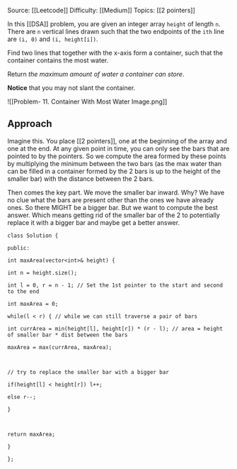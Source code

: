 Source: [[Leetcode]]
Difficulty: [[Medium]]
Topics: [[2 pointers]]

In this [[DSA]] problem, you are given an integer array `height` of length `n`. There are `n` vertical lines drawn such that the two endpoints of the `ith` line are `(i, 0)` and `(i, height[i])`.

Find two lines that together with the x-axis form a container, such that the container contains the most water.

Return _the maximum amount of water a container can store_.

**Notice** that you may not slant the container.

![[Problem- 11. Container With Most Water Image.png]]

## Approach
Imagine this. You place [[2 pointers]], one at the beginning of the array and one at the end. At any given point in time, you can only see the bars that are pointed to by the pointers. So we compute the area formed by these points by multiplying the minimum between the two bars (as the max water than can be filled in a container formed by the 2 bars is up to the height of the smaller bar) with the distance between the 2 bars.

Then comes the key part. We move the smaller bar inward. Why? We have no clue what the bars are present other than the ones we have already ones. So there MIGHT be a bigger bar. But we want to compute the best answer. Which means getting rid of the smaller bar of the 2 to potentially replace it with a bigger bar and maybe get a better answer.

```
class Solution {

public:

int maxArea(vector<int>& height) {

int n = height.size();

int l = 0, r = n - 1; // Set the 1st pointer to the start and second to the end

int maxArea = 0;

while(l < r) { // while we can still traverse a pair of bars

int currArea = min(height[l], height[r]) * (r - l); // area = height of smaller bar * dist between the bars

maxArea = max(currArea, maxArea);

  

// try to replace the smaller bar with a bigger bar

if(height[l] < height[r]) l++;

else r--;

}

  

return maxArea;

}

};
```
